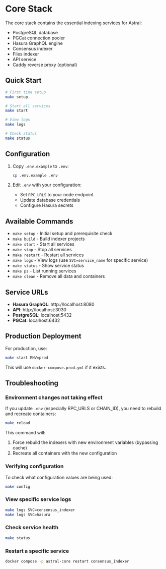 # Core Stack

The core stack contains the essential indexing services for Astral:

- PostgreSQL database
- PGCat connection pooler
- Hasura GraphQL engine
- Consensus indexer
- Files indexer
- API service
- Caddy reverse proxy (optional)

## Quick Start

```bash
# First time setup
make setup

# Start all services
make start

# View logs
make logs

# Check status
make status
```

## Configuration

1. Copy `.env.example` to `.env`:

   ```bash
   cp .env.example .env
   ```

2. Edit `.env` with your configuration:
   - Set `RPC_URLS` to your node endpoint
   - Update database credentials
   - Configure Hasura secrets

## Available Commands

- `make setup` - Initial setup and prerequisite check
- `make build` - Build indexer projects
- `make start` - Start all services
- `make stop` - Stop all services
- `make restart` - Restart all services
- `make logs` - View logs (use `SVC=service_name` for specific service)
- `make status` - Show service status
- `make ps` - List running services
- `make clean` - Remove all data and containers

## Service URLs

- **Hasura GraphQL**: http://localhost:8080
- **API**: http://localhost:3030
- **PostgreSQL**: localhost:5432
- **PGCat**: localhost:6432

## Production Deployment

For production, use:

```bash
make start ENV=prod
```

This will use `docker-compose.prod.yml` if it exists.

## Troubleshooting

### Environment changes not taking effect

If you update `.env` (especially RPC_URLS or CHAIN_ID), you need to rebuild and recreate containers:

```bash
make reload
```

This command will:

1. Force rebuild the indexers with new environment variables (bypassing cache)
2. Recreate all containers with the new configuration

### Verifying configuration

To check what configuration values are being used:

```bash
make config
```

### View specific service logs

```bash
make logs SVC=consensus_indexer
make logs SVC=hasura
```

### Check service health

```bash
make status
```

### Restart a specific service

```bash
docker compose -p astral-core restart consensus_indexer
```
